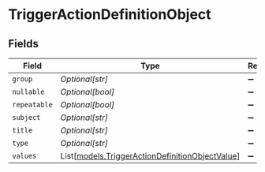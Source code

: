 # TriggerActionDefinitionObject


## Fields

| Field                                                                                              | Type                                                                                               | Required                                                                                           | Description                                                                                        |
| -------------------------------------------------------------------------------------------------- | -------------------------------------------------------------------------------------------------- | -------------------------------------------------------------------------------------------------- | -------------------------------------------------------------------------------------------------- |
| `group`                                                                                            | *Optional[str]*                                                                                    | :heavy_minus_sign:                                                                                 | N/A                                                                                                |
| `nullable`                                                                                         | *Optional[bool]*                                                                                   | :heavy_minus_sign:                                                                                 | N/A                                                                                                |
| `repeatable`                                                                                       | *Optional[bool]*                                                                                   | :heavy_minus_sign:                                                                                 | N/A                                                                                                |
| `subject`                                                                                          | *Optional[str]*                                                                                    | :heavy_minus_sign:                                                                                 | N/A                                                                                                |
| `title`                                                                                            | *Optional[str]*                                                                                    | :heavy_minus_sign:                                                                                 | N/A                                                                                                |
| `type`                                                                                             | *Optional[str]*                                                                                    | :heavy_minus_sign:                                                                                 | N/A                                                                                                |
| `values`                                                                                           | List[[models.TriggerActionDefinitionObjectValue](../models/triggeractiondefinitionobjectvalue.md)] | :heavy_minus_sign:                                                                                 | N/A                                                                                                |
